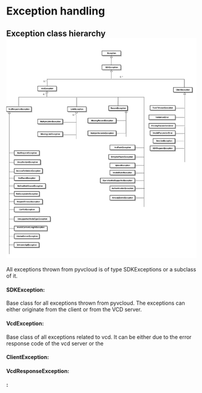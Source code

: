 Exception handling
==================

## Exception class hierarchy![Exception Class Hierarchy.jpg](Exception%20Class%20Hierarchy.jpg)

All exceptions thrown from pyvcloud is of type SDKExceptions or a subclass of it. 

#### SDKException: ####
   Base class for all exceptions thrown from pyvcloud. The exceptions can either originate from the client or from the VCD server.
   
#### VcdException: ####
   Base class of all exceptions related to vcd. It can be either due to the error response code of the vcd server or the 

#### ClientException: ####

#### VcdResponseException: ####

#### : ####



   
